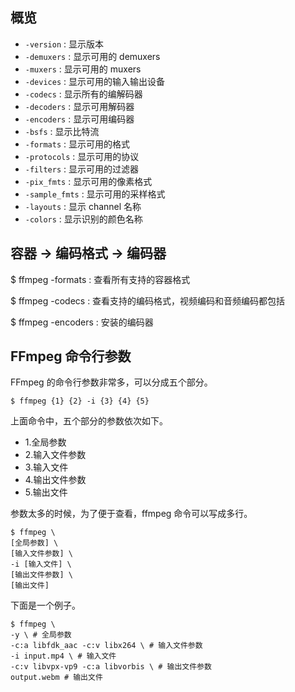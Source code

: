 ## 概览

* `-version`     : 显示版本
* `-demuxers`    : 显示可用的 demuxers
* `-muxers`      : 显示可用的 muxers
* `-devices`     : 显示可用的输入输出设备
* `-codecs`      : 显示所有的编解码器
* `-decoders`    : 显示可用解码器
* `-encoders`    : 显示可用编码器
* `-bsfs`        : 显示比特流
* `-formats`     : 显示可用的格式
* `-protocols`   : 显示可用的协议
* `-filters`     : 显示可用的过滤器
* `-pix_fmts`    : 显示可用的像素格式
* `-sample_fmts` : 显示可用的采样格式
* `-layouts`     : 显示 channel 名称
* `-colors`      : 显示识别的颜色名称

## 容器 -> 编码格式 -> 编码器

$ ffmpeg -formats : 查看所有支持的容器格式

$ ffmpeg -codecs : 查看支持的编码格式，视频编码和音频编码都包括

$ ffmpeg -encoders : 安装的编码器

## FFmpeg 命令行参数

FFmpeg 的命令行参数非常多，可以分成五个部分。

```
$ ffmpeg {1} {2} -i {3} {4} {5}
```

上面命令中，五个部分的参数依次如下。

* 1.全局参数
* 2.输入文件参数
* 3.输入文件
* 4.输出文件参数
* 5.输出文件

参数太多的时候，为了便于查看，ffmpeg 命令可以写成多行。

```
$ ffmpeg \
[全局参数] \
[输入文件参数] \
-i [输入文件] \
[输出文件参数] \
[输出文件]
```

下面是一个例子。

```
$ ffmpeg \
-y \ # 全局参数
-c:a libfdk_aac -c:v libx264 \ # 输入文件参数
-i input.mp4 \ # 输入文件
-c:v libvpx-vp9 -c:a libvorbis \ # 输出文件参数
output.webm # 输出文件
```
